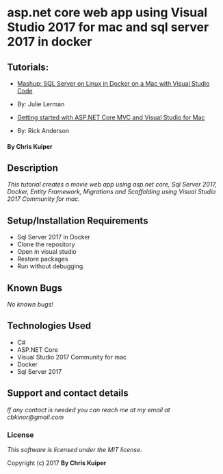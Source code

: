 # asp.net core web app using Visual Studio 2017 for mac and sql server 2017 in docker

## Tutorials:

- [Mashup: SQL Server on Linux in Docker on a Mac with Visual Studio Code](http://thedatafarm.com/data-access/mashup-sql-server-on-linux-in-docker-on-a-mac-with-visual-studio-code/)
-  By: Julie Lerman

- [Getting started with ASP.NET Core MVC and Visual Studio for Mac](https://docs.microsoft.com/en-us/aspnet/core/tutorials/first-mvc-app-mac/start-mvc)
-  By: Rick Anderson

#### By Chris Kuiper

## Description

_This tutorial creates a movie web app using asp.net core, Sql Server 2017, Docker, Entity Framework, Migrations and Scaffolding using Visual Studio 2017 Community for mac._

## Setup/Installation Requirements
- Sql Server 2017 in Docker
- Clone the repository
- Open in visual studio
- Restore packages
- Run without debugging

## Known Bugs
_No known bugs!_

## Technologies Used

- C#
- ASP.NET Core
- Visual Studio 2017 Community for mac
- Docker
- Sql Server 2017

## Support and contact details
_If any contact is needed you can reach me at my email at cbkinor@gmail.com_

### License

*This software is licensed under the MIT license.*

Copyright (c) 2017 **By Chris Kuiper**
